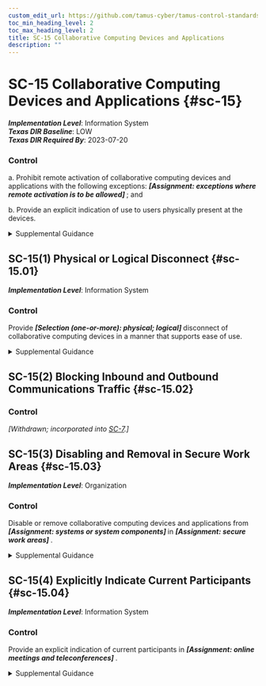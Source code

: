 ```yaml
---
custom_edit_url: https://github.com/tamus-cyber/tamus-control-standards/tree/main/content/tamus.edu/TAMUS_profile.xml
toc_min_heading_level: 2
toc_max_heading_level: 2
title: SC-15 Collaborative Computing Devices and Applications
description: ""
---
```


# SC-15 Collaborative Computing Devices and Applications {#sc-15}

_**Implementation Level**_: Information System\
_**Texas DIR Baseline**_: LOW\
_**Texas DIR Required By**_: 2023-07-20

### Control



a. Prohibit remote activation of collaborative computing devices and applications with the following exceptions: <strong title="sc-15_odp"> <em>[Assignment: exceptions where remote activation is to be allowed]</em> </strong> ; and

b. Provide an explicit indication of use to users physically present at the devices.


<details><summary>Supplemental Guidance</summary>Collaborative computing devices and applications include remote meeting devices and applications, networked white boards, cameras, and microphones. The explicit indication of use includes signals to users when collaborative computing devices and applications are activated.</details>


## SC-15(1) Physical or Logical Disconnect {#sc-15.01}

_**Implementation Level**_: Information System

### Control

Provide <strong title="sc-15.01_odp"> <em>[Selection (one-or-more): physical; logical]</em> </strong> disconnect of collaborative computing devices in a manner that supports ease of use.


<details><summary>Supplemental Guidance</summary>Failing to disconnect from collaborative computing devices can result in subsequent compromises of organizational information. Providing easy methods to disconnect from such devices after a collaborative computing session ensures that participants carry out the disconnect activity without having to go through complex and tedious procedures. Disconnect from collaborative computing devices can be manual or automatic.</details>


## SC-15(2) Blocking Inbound and Outbound Communications Traffic {#sc-15.02}

### Control

<em>[Withdrawn; incorporated into [SC-7](/catalog/sc/sc-07#sc-07).]</em>



## SC-15(3) Disabling and Removal in Secure Work Areas {#sc-15.03}

_**Implementation Level**_: Organization

### Control

Disable or remove collaborative computing devices and applications from <strong title="sc-15.03_odp.01"> <em>[Assignment: systems or system components]</em> </strong> in <strong title="sc-15.03_odp.02"> <em>[Assignment: secure work areas]</em> </strong>.


<details><summary>Supplemental Guidance</summary>Failing to disable or remove collaborative computing devices and applications from systems or system components can result in compromises of information, including eavesdropping on conversations. A Sensitive Compartmented Information Facility (SCIF) is an example of a secure work area.</details>


## SC-15(4) Explicitly Indicate Current Participants {#sc-15.04}

_**Implementation Level**_: Information System

### Control

Provide an explicit indication of current participants in <strong title="sc-15.04_odp"> <em>[Assignment: online meetings and teleconferences]</em> </strong>.


<details><summary>Supplemental Guidance</summary>Explicitly indicating current participants prevents unauthorized individuals from participating in collaborative computing sessions without the explicit knowledge of other participants.</details>
